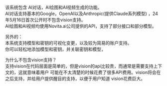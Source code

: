 ﻿该系统包含 AI对话，AI绘图和AI视频生成的功能。  
AI对话支持基本的Google，OpenAI以及Anthropic(提供Claude系列模型)
，24年5月16日首次公开时不包含vision支持。  
AI绘图和AI视频均使用Novita.ai公司提供的API，支持了部分接口和部分模型。

另外的：  
本系统支持模型和密钥的可视化变更，以及较为简易的账户支持。  
你可以轻松地添加模型和密钥，并关联密钥和模型，

为什么不包含vision支持？  
支持vision在代码层面是简单的，但是vision的api比较贵，而通常是需要支持上下文的，这就意味着用户
可能在不太清楚的时候花费了很多API费用。vision将会在之后支持，并给用户提供醒目的支持，以便于用户知道
vision花费巨大。